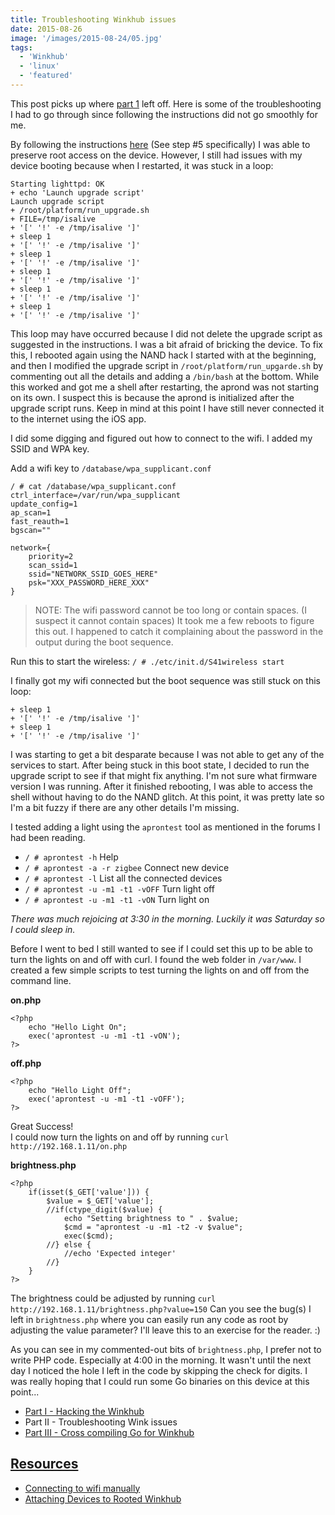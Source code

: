 ```yaml
---
title: Troubleshooting Winkhub issues
date: 2015-08-26
image: '/images/2015-08-24/05.jpg'
tags:
  - 'Winkhub'
  - 'linux'
  - 'featured'
---
```


This post picks up where [part 1](/post/hacking-the-winkhub-part-1) left off. Here is some of the troubleshooting I had to go through since following the instructions did not go smoothly for me.

<!--more-->

By following the instructions [here](http://www.rootwink.com/viewtopic.php?f=6&t=4) (See step #5 specifically) I was able to preserve root access on the device. However, I still had issues with my device booting because when I restarted, it was stuck in a loop:

```
Starting lighttpd: OK
+ echo 'Launch upgrade script'
Launch upgrade script
+ /root/platform/run_upgrade.sh
+ FILE=/tmp/isalive
+ '[' '!' -e /tmp/isalive ']'
+ sleep 1
+ '[' '!' -e /tmp/isalive ']'
+ sleep 1
+ '[' '!' -e /tmp/isalive ']'
+ sleep 1
+ '[' '!' -e /tmp/isalive ']'
+ sleep 1
+ '[' '!' -e /tmp/isalive ']'
+ sleep 1
+ '[' '!' -e /tmp/isalive ']'
```

This loop may have occurred because I did not delete the upgrade script as suggested in the instructions. I was a bit afraid of bricking the device. To fix this, I rebooted again using the NAND hack I started with at the beginning, and then I modified the upgrade script in `/root/platform/run_upgarde.sh` by commenting out all the details and adding a `/bin/bash` at the bottom. While this worked and got me a shell after restarting, the aprond was not starting on its own. I suspect this is because the aprond is initialized after the upgrade script runs. Keep in mind at this point I have still never connected it to the internet using the iOS app.

I did some digging and figured out how to connect to the wifi. I added my SSID and WPA key.

Add a wifi key to `/database/wpa_supplicant.conf`

```
/ # cat /database/wpa_supplicant.conf
ctrl_interface=/var/run/wpa_supplicant
update_config=1
ap_scan=1
fast_reauth=1
bgscan=""

network={
    priority=2
    scan_ssid=1
    ssid="NETWORK_SSID_GOES_HERE"
    psk="XXX_PASSWORD_HERE_XXX"
}
```

> NOTE: The wifi password cannot be too long or contain spaces. (I suspect it cannot contain spaces) It took me a few reboots to figure this out. I happened to catch it complaining about the password in the output during the boot sequence.

Run this to start the wireless: `/ # ./etc/init.d/S41wireless start`

I finally got my wifi connected but the boot sequence was still stuck on this loop:

```
+ sleep 1
+ '[' '!' -e /tmp/isalive ']'
+ sleep 1
+ '[' '!' -e /tmp/isalive ']'
```

I was starting to get a bit desparate because I was not able to get any of the services to start. After being stuck in this boot state, I decided to run the upgrade script to see if that might fix anything. I'm not sure what firmware version I was running. After it finished rebooting, I was able to access the shell without having to do the NAND glitch. At this point, it was pretty late so I'm a bit fuzzy if there are any other details I'm missing.

I tested adding a light using the `aprontest` tool as mentioned in the forums I had been reading.

- `/ # aprontest -h` Help
- `/ # aprontest -a -r zigbee` Connect new device
- `/ # aprontest -l` List all the connected devices
- `/ # aprontest -u -m1 -t1 -vOFF` Turn light off
- `/ # aprontest -u -m1 -t1 -vON` Turn light on

_There was much rejoicing at 3:30 in the morning. Luckily it was Saturday so I could sleep in._

Before I went to bed I still wanted to see if I could set this up to be able to turn the lights on and off with curl. I found the web folder in `/var/www`. I created a few simple scripts to test turning the lights on and off from the command line.

<div id="php"></div>

**on.php**

```
<?php
	echo "Hello Light On";
	exec('aprontest -u -m1 -t1 -vON');
?>
```

**off.php**

```
<?php
	echo "Hello Light Off";
	exec('aprontest -u -m1 -t1 -vOFF');
?>
```

Great Success!  
I could now turn the lights on and off by running `curl http://192.168.1.11/on.php`

**brightness.php**

```
<?php
    if(isset($_GET['value'])) {
        $value = $_GET['value'];
        //if(ctype_digit($value) {
            echo "Setting brightness to " . $value;
            $cmd = "aprontest -u -m1 -t2 -v $value";
            exec($cmd);
        //} else {
            //echo 'Expected integer'
        //}
    }
?>
```

The brightness could be adjusted by running `curl http://192.168.1.11/brightness.php?value=150` Can you see the bug(s) I left in `brightness.php` where you can easily run any code as root by adjusting the value parameter? I'll leave this to an exercise for the reader. :)

As you can see in my commented-out bits of `brightness.php`, I prefer not to write PHP code. Especially at 4:00 in the morning. It wasn't until the next day I noticed the hole I left in the code by skipping the check for digits. I was really hoping that I could run some Go binaries on this device at this point...

- [Part I - Hacking the Winkhub](/post/hacking-the-winkhub-part-1)
- Part II - Troubleshooting Wink issues
- [Part III - Cross compiling Go for Winkhub](/post/hacking-the-winkhub-part-3)

## <a href="#" id="Resources">Resources</a>

- <a href="https://github.com/wink-hub-root/demystified/wiki/Connecting-to-wifi-manually" content="nofollow">Connecting to wifi manually</a>
- <a href="http://rootwink.com/viewtopic.php?t=12#p15" content="nofollow">Attaching Devices to Rooted Winkhub</a>
